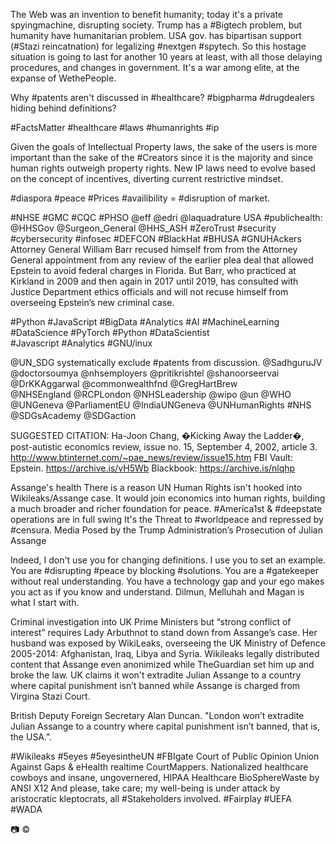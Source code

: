 The Web was an invention to benefit humanity; today it's a private spyingmachine, disrupting society. Trump has a #Bigtech problem, but humanity have humanitarian problem. USA gov. has bipartisan support (#Stazi reincatnation) for legalizing #nextgen #spytech. So this hostage situation is going to last for another 10 years at least, with all those delaying procedures, and changes in government. It's a war among elite, at the expanse of WethePeople. 

Why #patents aren't discussed in #healthcare? 
#bigpharma #drugdealers hiding behind definitions?

#FactsMatter #healthcare #laws #humanrights #ip

Given the goals of Intellectual Property laws, the sake of the users is more important than the sake of the #Creators since it is the majority and since human rights outweigh property rights. New IP laws need to evolve based on the concept of incentives, diverting current restrictive mindset.

#diaspora #peace #Prices #availibility = #disruption of market.

#NHSE #GMC #CQC #PHSO @eff @edri @laquadrature
USA #publichealth: @HHSGov @Surgeon_General @HHS_ASH
#ZeroTrust  #security #cybersecurity #infosec
#DEFCON #BlackHat #BHUSA #GNUHAckers
Attorney General William Barr recused himself from from the Attorney General appointment from any review of the earlier plea deal that allowed Epstein to avoid federal charges in Florida. But Barr, who practiced at Kirkland in 2009 and then again in 2017 until 2019, has consulted with Justice Department ethics officials and will not recuse himself from overseeing Epstein’s new criminal case.

#Python 
#JavaScript 
#BigData 
#Analytics 
#AI 
#MachineLearning 
#DataScience 
#PyTorch 
#Python 
#DataScientist  
#Javascript 
#Analytics 
#GNU/inux

@UN_SDG systematically exclude #patents from discussion. 
@SadhguruJV @doctorsoumya @nhsemployers  @pritikrishtel @shanoorseervai @DrKKAggarwal
@commonwealthfnd @GregHartBrew  
@NHSEngland @RCPLondon @NHSLeadership
@wipo @un @WHO @UNGeneva @ParliamentEU @IndiaUNGeneva @UNHumanRights #NHS 
@SDGsAcademy @SDGaction

SUGGESTED CITATION:
Ha-Joon Chang, �Kicking Away the Ladder�, post-autistic economics review, issue no. 15, September 4, 2002, article 3. http://www.btinternet.com/~pae_news/review/issue15.htm
FBI Vault: Epstein. https://archive.is/vH5Wb
Blackbook: https://archive.is/nlqhp

Assange's health
There is a reason UN Human Rights isn't hooked into Wikileaks/Assange case.
It would join economics into human rights, building a much broader and richer foundation for peace.
#America1st & #deepstate operations are in full swing
It's the Threat to #worldpeace and repressed by #censura. 
Media Posed by the Trump Administration’s Prosecution of Julian Assange

Indeed, I don't use you for changing definitions. I use you to set an example. You are #disrupting #peace by blocking #solutions. You are a #gatekeeper without real understanding. You have a technology gap and your ego makes you act as if you know and understand. Dilmun, Melluhah and Magan is what I start with.

Criminal investigation into UK Prime Ministers but “strong conflict of interest” requires Lady Arbuthnot to stand down from Assange’s case. Her husband was exposed by WikiLeaks, overseeing the UK Ministry of Defence 2005-2014: Afghanistan, Iraq, Libya and Syria. Wikileaks legally distributed content that Assange even anonimized while TheGuardian set him up and broke the law.
UK claims it won't extradite Julian Assange to a country where capital punishment isn’t banned while Assange is charged from Virgina Stazi Court.

British Deputy Foreign Secretary Alan Duncan. "London won’t extradite Julian Assange to a country where capital punishment isn’t banned, that is, the USA.".

#Wikileaks #5eyes #5eyesintheUN #FBIgate
Court of Public Opinion Union Against Gaps & eHealth realtime CourtMappers.
Nationalized healthcare cowboys and insane, ungovernered, HIPAA Healthcare BioSphereWaste by ANSI X12
And please, take care; my well-being is under attack by aristocratic kleptocrats, all #Stakeholders involved. #Fairplay #UEFA #WADA

📷 ©
